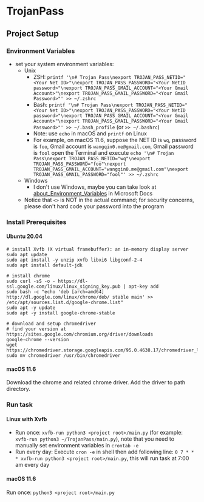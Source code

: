 # TrojanPass

## Project Setup

### Environment Variables

- set your system environment variables:
  - Unix
    - ZSH: `printf '\n# Trojan Pass\nexport TROJAN_PASS_NETID="<Your Net ID>"\nexport TROJAN_PASS_PASSWORD="<Your NetID password>"\nexport TROJAN_PASS_GMAIL_ACCOUNT="<Your Gmail Account>"\nexport TROJAN_PASS_GMAIL_PASSWORD="<Your Gmail Password>"' >> ~/.zshrc`
    - Bash: `printf '\n# Trojan Pass\nexport TROJAN_PASS_NETID="<Your Net ID>"\nexport TROJAN_PASS_PASSWORD="<Your NetID password>"\nexport TROJAN_PASS_GMAIL_ACCOUNT="<Your Gmail Account>"\nexport TROJAN_PASS_GMAIL_PASSWORD="<Your Gmail Password>"' >> ~/.bash_profile` (or `>> ~/.bashrc`)
    - Note: use `echo` in macOS and `printf` on Linux
    - For example, on macOS 11.6, suppose the NET ID is `wq`, password is `foo`, Gmail account is `wangqin0.me@gmail.com`, Gmail password is `fool` open the Terminal and execute `echo '\n# Trojan Pass\nexport TROJAN_PASS_NETID="wq"\nexport TROJAN_PASS_PASSWORD="foo"\nexport TROJAN_PASS_GMAIL_ACCOUNT="wangqin0.me@gmail.com"\nexport TROJAN_PASS_GMAIL_PASSWORD="fool"' >> ~/.zshrc` 
  - Windows
    - I don't use Windows, maybe you can take look at [about_Environment_Variables](https://docs.microsoft.com/en-us/powershell/module/microsoft.powershell.core/about/about_environment_variables) in Microsoft Docs
  - Notice that `<>` is NOT in the actual command; for security concerns, please don't hard code your password into the program

### Install Prerequisites

#### Ubuntu 20.04

```shell
# install Xvfb (X virtual framebuffer): an in-memory display server
sudo apt update
sudo apt install -y unzip xvfb libxi6 libgconf-2-4
sudo apt install default-jdk

# install chrome 
sudo curl -sS -o - https://dl-ssl.google.com/linux/linux_signing_key.pub | apt-key add
sudo bash -c "echo 'deb [arch=amd64] http://dl.google.com/linux/chrome/deb/ stable main' >> /etc/apt/sources.list.d/google-chrome.list"
sudo apt -y update
sudo apt -y install google-chrome-stable

# download and setup chromedriver
# find your version at https://sites.google.com/chromium.org/driver/downloads
google-chrome --version
wget https://chromedriver.storage.googleapis.com/95.0.4638.17/chromedriver_linux64.zip
sudo mv chromedriver /usr/bin/chromedriver
```

#### macOS 11.6

Download the chrome and related chrome driver. Add the driver to path directory.  

### Run task

#### Linux with Xvfb

- Run once: `xvfb-run python3 <project root>/main.py` (for example: `xvfb-run python3 ~/TrojanPass/main.py`), note that you need to manually set environment variables in `crontab -e`
- Run every day: Execute `cron -e` in shell then add following line: `0 7 * * * xvfb-run python3 <project root>/main.py`, this will run task at 7:00 am every day

#### macOS 11.6

Run once: `python3 <project root>/main.py`
